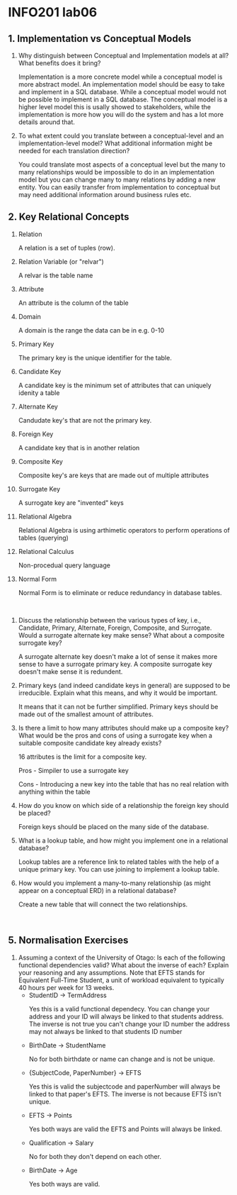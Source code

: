 # INFO201 lab06
<h2>1. Implementation vs Conceptual Models</h2>
<ol>
<li>Why distinguish between Conceptual and Implementation models at all? What benefits does it bring?
<p> Implementation is a more concrete model while a conceptual model is more abstract model. An implementation model should be easy to take and implement in a SQL database. While a conceptual model would not be possible to implement in a SQL database. The conceptual model is a higher level model this is usally showed to stakeholders, while the implementation is more how you will do the system and has a lot more details around that.
<li>To what extent could you translate between a conceptual-level and an implementation-level model? What additional information might be needed for each translation direction?
<p> You could translate most aspects of a conceptual level but the many to many relationships would be impossible to do in an implementation model but you can change many to many relations by adding a new entity. You can easily transfer from implementation to conceptual but may need additional information around business rules etc.
</ol>
<h2>2. Key Relational Concepts</h2>
<ol>
<li> Relation
<p> A relation is a set of tuples (row).
<li> Relation Variable (or "relvar")
<p> A relvar is the table name
<li> Attribute
<p> An attribute is the column of the table
<li> Domain
<p> A domain is the range the data can be in e.g. 0-10
<li> Primary Key
<p> The primary key is the unique identifier for the table.
<li> Candidate Key
<p> A candidate key is the minimum set of attributes that can uniquely idenity a table
<li> Alternate Key
<p> Candudate key's that are not the primary key.
<li> Foreign Key
<p> A candidate key that is in another relation
<li> Composite Key
<p> Composite key's are keys that are made out of multiple attributes
<li> Surrogate Key
<p> A surrogate key are "invented" keys
<li> Relational Algebra
<p> Relational Algebra is using arthimetic operators to perform operations of tables (querying)
<li> Relational Calculus
<p> Non-procedual query language
<li> Normal Form
<p> Normal Form is to eliminate or reduce redundancy in database tables.
</ol>
</br>
<ol>
<li>Discuss the relationship between the various types of key, i.e., Candidate, Primary, Alternate, Foreign, Composite, and Surrogate. Would a surrogate alternate key make sense? What about a composite surrogate key?
<p> A surrogate alternate key doesn't make a lot of sense it makes more sense to have a surrogate primary key. A composite surrogate key doesn't make sense it is redundent.
<li>Primary keys (and indeed candidate keys in general) are supposed to be irreducible. Explain what this means, and why it would be important.
<p>It means that it can not be further simplified. Primary keys should be made out of the smallest amount of attributes.
<li>Is there a limit to how many attributes should make up a composite key? What would be the pros and cons of using a surrogate key when a suitable composite candidate key already exists?
<p> 16 attributes is the limit for a composite key. 

Pros - Simpiler to use a surrogate key

Cons - Introducing a new key into the table that has no real relation with anything within the table

<li>How do you know on which side of a relationship the foreign key should be placed?
<p>  Foreign keys should be placed on the many side of the database.
<li>What is a lookup table, and how might you implement one in a relational database?
<p> Lookup tables are a reference link to related tables with the help of a unique primary key. You can use joining to implement a lookup table.
<li>How would you implement a many-to-many relationship (as might appear on a conceptual ERD) in a relational database?
<p> Create a new table that will connect the two relationships.
</ol>
</br>
<h2> 5. Normalisation Exercises</h2>
<ol>
<li>Assuming a context of the University of Otago: Is each of the following functional dependencies valid? What about the inverse of each? Explain your reasoning and any assumptions. Note that EFTS stands for Equivalent Full-Time Student, a unit of workload equivalent to typically 40 hours per week for 13 weeks.
<ul>
<li>StudentID → TermAddress
<p> Yes this is a valid functional dependecy. You can change your address and your ID will always be linked to that students address. The inverse is not true you can't change your ID number the address may not always be linked to that students ID number
<li>BirthDate → StudentName
<p> No for both birthdate or name can change and is not be unique.
<li>{SubjectCode, PaperNumber} → EFTS
<p> Yes this is valid the subjectcode and paperNumber will always be linked to that paper's EFTS. The inverse is not because EFTS isn't unique.
<li>EFTS → Points
<p> Yes both ways are valid the EFTS and Points will always be linked.
<li>Qualification → Salary
<p> No for both they don't depend on each other.
<li>BirthDate → Age
<p> Yes both ways are valid. 
</ul>
</ol>